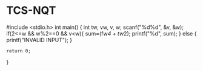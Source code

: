 # TCS-NQT


#include <stdio.h>
int main() {
    int tw, vw, v, w;
    scanf("%d%d", &v, &w);
    if(2<=w && w%2==0 && v<w){
        sum=(fw*4 + tw*2);
        printf("%d", sum);
    }
    else {
        printf("INVALID INPUT");
    }
    
    
    return 0;
}
